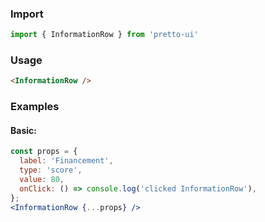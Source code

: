 ### Import
```js static
import { InformationRow } from 'pretto-ui'
```

### Usage
```html
<InformationRow />
```

### Examples
#### Basic:
```jsx
const props = {
  label: 'Financement',
  type: 'score',
  value: 80,
  onClick: () => console.log('clicked InformationRow'),
};
<InformationRow {...props} />
```

